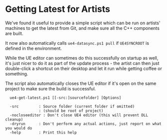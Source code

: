 # Getting Latest for Artists

We've found it useful to provide a simple script which can be run on artists'
machines to get the latest from Git, and make sure all the C++ components are
built. 

It now also automatically calls `ue4-datasync.ps1 pull` if `UE4SYNCROOT` is defined
in the environment.

While the UE editor can sometimes do this successfully on startup as well,
it's just nicer to do it as part of the update process - the artist can then 
just double-click a shortcut on their desktop and let it run while getting
coffee or something.

The script also automatically closes the UE editor if it's open on the same
project to make sure the build is successful.

```
  ue4-get-latest.ps1 [[-src:]sourcefolder] [Options]

  -src         : Source folder (current folder if omitted)
               : (should be root of project)
  -nocloseeditor : Don't close UE4 editor (this will prevent DLL cleanup)
  -dryrun      : Don't perform any actual actions, just report on what you would do
  -help        : Print this help
```

